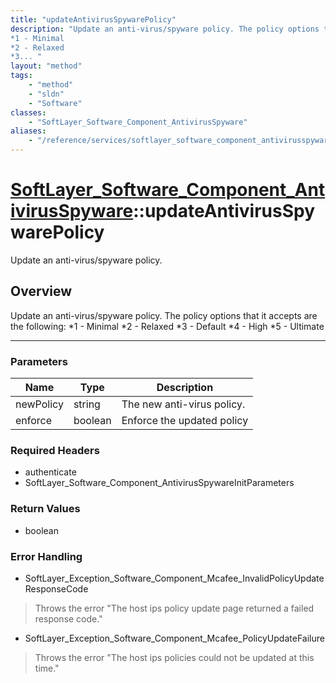 ```yaml
---
title: "updateAntivirusSpywarePolicy"
description: "Update an anti-virus/spyware policy. The policy options that it accepts are the following: 
*1 - Minimal
*2 - Relaxed
*3... "
layout: "method"
tags:
    - "method"
    - "sldn"
    - "Software"
classes:
    - "SoftLayer_Software_Component_AntivirusSpyware"
aliases:
    - "/reference/services/softlayer_software_component_antivirusspyware/updateAntivirusSpywarePolicy"
---
```

# [SoftLayer_Software_Component_AntivirusSpyware](/reference/services/SoftLayer_Software_Component_AntivirusSpyware)::updateAntivirusSpywarePolicy

Update an anti-virus/spyware policy.


## Overview 
Update an anti-virus/spyware policy. The policy options that it accepts are the following: 
*1 - Minimal
*2 - Relaxed
*3 - Default
*4 - High
*5 - Ultimate

-----

### Parameters 
|Name | Type | Description |
| --- | --- | --- |
|newPolicy| string| The new anti-virus policy.|
|enforce| boolean| Enforce the updated policy|


### Required Headers
* authenticate
* SoftLayer_Software_Component_AntivirusSpywareInitParameters


### Return Values
* boolean



### Error Handling

* SoftLayer_Exception_Software_Component_Mcafee_InvalidPolicyUpdateResponseCode 

> Throws the error "The host ips policy update page returned a failed response code." 

* SoftLayer_Exception_Software_Component_Mcafee_PolicyUpdateFailure 

> Throws the error "The host ips policies could not be updated at this time." 



